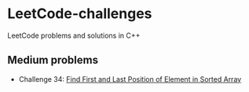 # LeetCode-challenges
LeetCode problems and solutions in C++

## Medium problems
- Challenge 34: [Find First and Last Position of Element in Sorted Array](https://github.com/matuneville/LeetCode-challenges/blob/main/FindFirstAndLastPositionFfElementinSortedArray.cpp)

